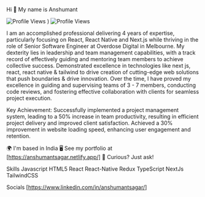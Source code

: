 Hi 👋 My name is Anshumant

![Profile Views](https://hits.seeyoufarm.com/api/count/incr/badge.svg?url=https://github.com/anshumantsagar/anshumantsagar&count_bg=%2379C83D&titlebg=%23555555&icon=github.svg&icon_color=%23E7E7E7&title=Profile%20Views&edge_flat=false)
)
![Profile Views](https://komarev.com/ghpvc/?username=anshumantsagar&color=blue)

I am an accomplished professional delivering 4 years of expertise, particularly focusing on React, React Native and Next.js while thriving in the role of Senior Software Engineer at Overdose Digital in Melbourne. 
My dexterity lies in leadership and team management capabilities, with a track record of effectively guiding and mentoring team members to achieve collective success. Demonstrated excellence in technologies like next js, react, react native & tailwind to drive creation of cutting-edge web solutions that push boundaries & drive innovation. 
Over the time, I have proved my excellence in guiding and supervising teams of 3 - 7 members, conducting code reviews, and fostering effective collaboration with clients for seamless project execution.

Key Achievement: 
Successfully implemented a project management system, leading to a 50% increase in team productivity, resulting in efficient project delivery and improved client satisfaction.
Achieved a 30% improvement in website loading speed, enhancing user engagement and retention.

🌍  I'm based in India
🖥️  See my portfolio at [https://anshumantsagar.netlify.app/]
💬 Curious? Just ask!


Skills
Javascript HTML5 React React-Native Redux TypeScript NextJs TailwindCSS

Socials
[https://www.linkedin.com/in/anshumantsagar/]

